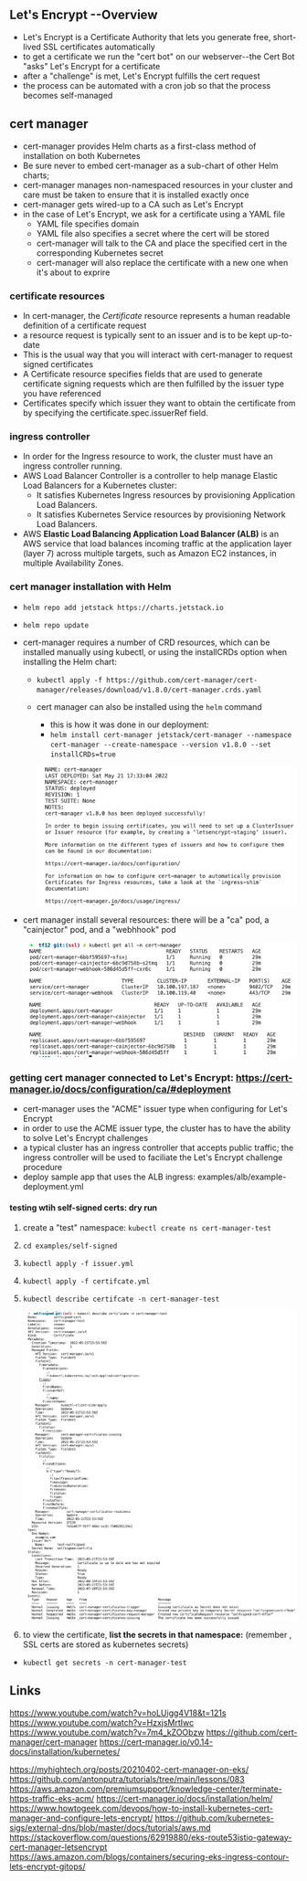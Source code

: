 
## Let's Encrypt --Overview
- Let's Encrypt is a Certificate Authority that lets you generate free, short-lived SSL certificates automatically
- to get a certificate we run the "cert bot" on our webserver--the Cert Bot "asks" Let's Encrypt for a certificate
- after a "challenge" is met, Let's Encrypt fulfills the cert request
- the process can be automated with a cron job so that the process becomes self-managed

## cert manager
- cert-manager provides Helm charts as a first-class method of installation on both Kubernetes
- Be sure never to embed cert-manager as a sub-chart of other Helm charts; 
- cert-manager manages non-namespaced resources in your cluster and care must be taken to ensure that it is installed exactly once
- cert-manager gets wired-up to a CA such as Let's Encrypt
- in the case of Let's Encrypt, we ask for a certificate using a YAML file
  + YAML file specifies domain
  + YAML file also specifies a secret where the cert will be stored
  + cert-manager will talk to the CA and place the specified cert in the corresponding Kubernetes secret
  + cert-manager will also replace the certificate with a new one when it's about to exprire
### certificate resources
- In cert-manager, the *Certificate* resource represents a human readable definition of a certificate request
- a resource request is typically sent to an issuer and is to be kept up-to-date
- This is the usual way that you will interact with cert-manager to request signed certificates
- A Certificate resource specifies fields that are used to generate certificate signing requests which are then fulfilled by the issuer type you have referenced
- Certificates specify which issuer they want to obtain the certificate from by specifying the certificate.spec.issuerRef field.
### ingress controller
- In order for the Ingress resource to work, the cluster must have an ingress controller running.
- AWS Load Balancer Controller is a controller to help manage Elastic Load Balancers for a Kubernetes cluster:
  + It satisfies Kubernetes Ingress resources by provisioning Application Load Balancers.
  + It satisfies Kubernetes Service resources by provisioning Network Load Balancers.
- AWS **Elastic Load Balancing Application Load Balancer (ALB)** is an AWS service that load balances incoming traffic at the application layer (layer 7) across multiple targets, such as Amazon EC2 instances, in multiple Availability Zones.
### cert manager installation with Helm
- `helm repo add jetstack https://charts.jetstack.io`
- `helm repo update`
- cert-manager requires a number of CRD resources, which can be installed manually using kubectl, or using the installCRDs option when installing the Helm chart:
  + `kubectl apply -f https://github.com/cert-manager/cert-manager/releases/download/v1.8.0/cert-manager.crds.yaml`
  + cert manager can also be installed using the `helm` command
    + this is how it was done in our deployment:
    + `helm install cert-manager jetstack/cert-manager --namespace cert-manager --create-namespace --version v1.8.0 --set installCRDs=true`

    ![Helm cert manager installation](img/helm-deploy-cert-manager.png "helm cert manager installed successfully")

- cert manager install several resources: there will be a "ca" pod, a "cainjector" pod, and a "webhhook" pod

    ![cert manager resources](img/cert-manager-resources.png "cert manager resources")

### getting cert manager connected to Let's Encrypt:  https://cert-manager.io/docs/configuration/ca/#deployment
-  cert-manager uses the "ACME" issuer type when configuring for Let's Encrypt
- in order to use the ACME issuer type, the cluster has to have the ability to solve Let's Encrypt challenges
- a typical cluster has an ingress controller that accepts public traffic; the ingress controller will be used to faciliate the Let's Encrypt challenge procedure
- deploy sample app that uses the ALB ingress:  examples/alb/example-deployment.yml
#### testing wtih self-signed certs: dry run
1. create a "test" namespace: `kubectl create ns cert-manager-test`
2. `cd examples/self-signed`
3. `kubectl apply -f issuer.yml`
4. `kubectl apply -f certifcate.yml`
5. `kubectl describe certifcate -n cert-manager-test`

    ![self-signed cert dry run](img/cert-manager-self-signed.png "self-signed cert dry run")

6. to view the certificate, **list the secrets in that namespace:** (remember , SSL certs are stored as kubernetes secrets)
  + `kubectl get secrets -n cert-manager-test`
## Links
https://www.youtube.com/watch?v=hoLUigg4V18&t=121s
https://www.youtube.com/watch?v=HzxjsMrtIwc
https://www.youtube.com/watch?v=7m4_kZOObzw 
https://github.com/cert-manager/cert-manager
https://cert-manager.io/v0.14-docs/installation/kubernetes/ 

https://myhightech.org/posts/20210402-cert-manager-on-eks/ 
https://github.com/antonputra/tutorials/tree/main/lessons/083 
https://aws.amazon.com/premiumsupport/knowledge-center/terminate-https-traffic-eks-acm/ 
https://cert-manager.io/docs/installation/helm/ 
https://www.howtogeek.com/devops/how-to-install-kubernetes-cert-manager-and-configure-lets-encrypt/ 
https://github.com/kubernetes-sigs/external-dns/blob/master/docs/tutorials/aws.md
https://stackoverflow.com/questions/62919880/eks-route53istio-gateway-cert-manager-letsencrypt
https://aws.amazon.com/blogs/containers/securing-eks-ingress-contour-lets-encrypt-gitops/